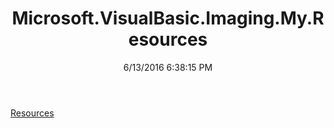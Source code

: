 ﻿---
title: Microsoft.VisualBasic.Imaging.My.Resources
date: 6/13/2016 6:38:15 PM
---

[Resources](T-Microsoft.VisualBasic.Imaging.My.Resources.Resources.html)
